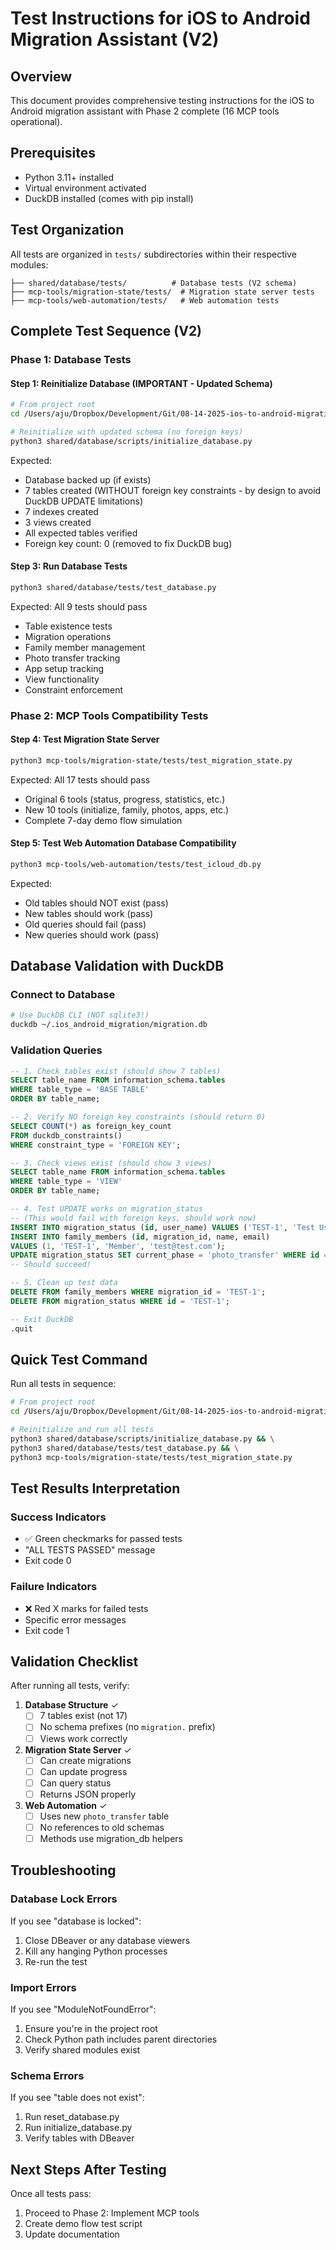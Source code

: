 # Test Instructions for iOS to Android Migration Assistant (V2)

## Overview
This document provides comprehensive testing instructions for the iOS to Android migration assistant with Phase 2 complete (16 MCP tools operational).

## Prerequisites
- Python 3.11+ installed
- Virtual environment activated
- DuckDB installed (comes with pip install)

## Test Organization

All tests are organized in `tests/` subdirectories within their respective modules:

```
├── shared/database/tests/          # Database tests (V2 schema)
├── mcp-tools/migration-state/tests/  # Migration state server tests  
├── mcp-tools/web-automation/tests/   # Web automation tests
```

## Complete Test Sequence (V2)

### Phase 1: Database Tests

#### Step 1: Reinitialize Database (IMPORTANT - Updated Schema)
```bash
# From project root
cd /Users/aju/Dropbox/Development/Git/08-14-2025-ios-to-android-migration-agent-take-2/ios-to-android-migration-assitant-agent

# Reinitialize with updated schema (no foreign keys)
python3 shared/database/scripts/initialize_database.py
```
Expected: 
- Database backed up (if exists)
- 7 tables created (WITHOUT foreign key constraints - by design to avoid DuckDB UPDATE limitations)
- 7 indexes created
- 3 views created
- All expected tables verified
- Foreign key count: 0 (removed to fix DuckDB bug)

#### Step 3: Run Database Tests
```bash
python3 shared/database/tests/test_database.py
```
Expected: All 9 tests should pass
- Table existence tests
- Migration operations
- Family member management
- Photo transfer tracking
- App setup tracking
- View functionality
- Constraint enforcement

### Phase 2: MCP Tools Compatibility Tests

#### Step 4: Test Migration State Server
```bash
python3 mcp-tools/migration-state/tests/test_migration_state.py
```
Expected: All 17 tests should pass
- Original 6 tools (status, progress, statistics, etc.)
- New 10 tools (initialize, family, photos, apps, etc.)
- Complete 7-day demo flow simulation

#### Step 5: Test Web Automation Database Compatibility
```bash
python3 mcp-tools/web-automation/tests/test_icloud_db.py
```
Expected: 
- Old tables should NOT exist (pass)
- New tables should work (pass)
- Old queries should fail (pass)
- New queries should work (pass)

## Database Validation with DuckDB

### Connect to Database
```bash
# Use DuckDB CLI (NOT sqlite3!)
duckdb ~/.ios_android_migration/migration.db
```

### Validation Queries
```sql
-- 1. Check tables exist (should show 7 tables)
SELECT table_name FROM information_schema.tables 
WHERE table_type = 'BASE TABLE' 
ORDER BY table_name;

-- 2. Verify NO foreign key constraints (should return 0)
SELECT COUNT(*) as foreign_key_count
FROM duckdb_constraints()
WHERE constraint_type = 'FOREIGN KEY';

-- 3. Check views exist (should show 3 views)
SELECT table_name FROM information_schema.tables 
WHERE table_type = 'VIEW'
ORDER BY table_name;

-- 4. Test UPDATE works on migration_status
-- (This would fail with foreign keys, should work now)
INSERT INTO migration_status (id, user_name) VALUES ('TEST-1', 'Test User');
INSERT INTO family_members (id, migration_id, name, email) 
VALUES (1, 'TEST-1', 'Member', 'test@test.com');
UPDATE migration_status SET current_phase = 'photo_transfer' WHERE id = 'TEST-1';
-- Should succeed!

-- 5. Clean up test data
DELETE FROM family_members WHERE migration_id = 'TEST-1';
DELETE FROM migration_status WHERE id = 'TEST-1';

-- Exit DuckDB
.quit
```

## Quick Test Command

Run all tests in sequence:
```bash
# From project root
cd /Users/aju/Dropbox/Development/Git/08-14-2025-ios-to-android-migration-agent-take-2/ios-to-android-migration-assitant-agent

# Reinitialize and run all tests
python3 shared/database/scripts/initialize_database.py && \
python3 shared/database/tests/test_database.py && \
python3 mcp-tools/migration-state/tests/test_migration_state.py
```

## Test Results Interpretation

### Success Indicators
- ✅ Green checkmarks for passed tests
- "ALL TESTS PASSED" message
- Exit code 0

### Failure Indicators  
- ❌ Red X marks for failed tests
- Specific error messages
- Exit code 1

## Validation Checklist

After running all tests, verify:

1. **Database Structure** ✓
   - [ ] 7 tables exist (not 17)
   - [ ] No schema prefixes (no `migration.` prefix)
   - [ ] Views work correctly

2. **Migration State Server** ✓
   - [ ] Can create migrations
   - [ ] Can update progress
   - [ ] Can query status
   - [ ] Returns JSON properly

3. **Web Automation** ✓
   - [ ] Uses new `photo_transfer` table
   - [ ] No references to old schemas
   - [ ] Methods use migration_db helpers

## Troubleshooting

### Database Lock Errors
If you see "database is locked":
1. Close DBeaver or any database viewers
2. Kill any hanging Python processes
3. Re-run the test

### Import Errors
If you see "ModuleNotFoundError":
1. Ensure you're in the project root
2. Check Python path includes parent directories
3. Verify shared modules exist

### Schema Errors
If you see "table does not exist":
1. Run reset_database.py
2. Run initialize_database.py
3. Verify tables with DBeaver

## Next Steps After Testing

Once all tests pass:
1. Proceed to Phase 2: Implement MCP tools
2. Create demo flow test script
3. Update documentation